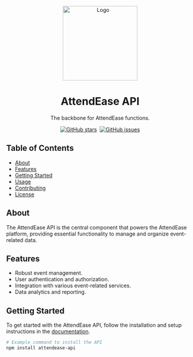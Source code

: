 <!-- Logo -->
<p align="center">
  <img src="https://media-mad2-1.cdn.whatsapp.net/v/t61.24694-24/342981380_857973129191093_2678406068829902220_n.jpg?ccb=11-4&oh=01_AdSVOv1JGB3WHK9Alh0nwQGijEDCN819s1_hhfA4wZyOlA&oe=6553B54E&_nc_sid=e6ed6c&_nc_cat=108" alt="Logo" width="200">
</p>

<!-- Repository Title -->
<h1 align="center">AttendEase API</h1>

<!-- Repository Bio -->
<p align="center">The backbone for AttendEase functions.</p>

<!-- Badges (if applicable) -->
<p align="center">
  <a href="https://github.com/yourusername/attendease-api/stargazers"><img alt="GitHub stars" src="https://img.shields.io/github/stars/yourusername/attendease-api"></a>
  <a href="https://github.com/yourusername/attendease-api/network"><img alt "GitHub forks" src="https://img.shields.io/github/forks/yourusername/attendease-api"></a>
  <a href="https://github.com/yourusername/attendease-api/issues"><img alt="GitHub issues" src="https://img.shields.io/github/issues/yourusername/attendease-api"></a>
</p>

<!-- Table of Contents -->
## Table of Contents
- [About](#about)
- [Features](#features)
- [Getting Started](#getting-started)
- [Usage](#usage)
- [Contributing](#contributing)
- [License](#license)

<!-- About -->
## About
The AttendEase API is the central component that powers the AttendEase platform, providing essential functionality to manage and organize event-related data.

<!-- Features -->
## Features
- Robust event management.
- User authentication and authorization.
- Integration with various event-related services.
- Data analytics and reporting.

<!-- Getting Started -->
## Getting Started
To get started with the AttendEase API, follow the installation and setup instructions in the [documentation](./docs/).

```bash
# Example command to install the API
npm install attendease-api

